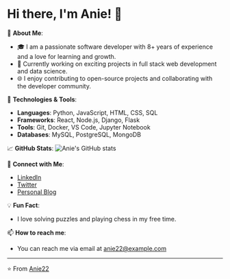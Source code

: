 # Hi there, I'm Anie! 👋

🌟 **About Me**:
- 🎓 I am a passionate software developer with 8+ years of experience and a love for learning and growth.
- 💼 Currently working on exciting projects in full stack web development and data science.
- 🌐 I enjoy contributing to open-source projects and collaborating with the developer community.

🔧 **Technologies & Tools**:
- **Languages**: Python, JavaScript, HTML, CSS, SQL
- **Frameworks**: React, Node.js, Django, Flask
- **Tools**: Git, Docker, VS Code, Jupyter Notebook
- **Databases**: MySQL, PostgreSQL, MongoDB

📈 **GitHub Stats**:
![Anie's GitHub stats](https://github-readme-stats.vercel.app/api?username=Anie22&show_icons=true&theme=radical)

🔗 **Connect with Me**:
- [LinkedIn](https://www.linkedin.com/mwlite/in/aniebiet-francis-9a4b60235)
- [Twitter](https://twitter.com/AniebietFranci4)
- [Personal Blog](https://anie22.github.io/blog)

💡 **Fun Fact**:
- I love solving puzzles and playing chess in my free time.

📫 **How to reach me**:
- You can reach me via email at anie22@example.com

---

⭐️ From [Anie22](https://github.com/Anie22)
